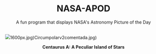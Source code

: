 <div align="center">
  <h1>
    NASA-APOD
  </h1>
</div>
  
<div align="center">
  A fun program that displays NASA's Astronomy Picture of the Day
</div>

<br>

![](https://apod.nasa.gov/apod/image/2305/NGC5128_Lorenzi_3000.jpg)1600px.jpg)Circumpolarv2comentada.jpg)

<p align = "center">
  <b>Centaurus A: A Peculiar Island of Stars</b>
</p>

